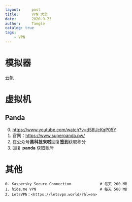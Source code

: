 ```yaml
---
layout:     post
title:      VPN 大全
date:       2020-9-23
author:     Tangle
catalog: true
tags:
    - VPN
---
```


# 模拟器

云帆

# 虚拟机

## Panda

0. <https://www.youtube.com/watch?v=d58UcKqP05Y> 
0. 官网：<https://www.superpanda.pw/>
0. 在公众号**黑科技来啦**回复**签到**获取积分
0. 回复 **panda** 获取账号

# 其他

```
0. Kaspersky Secure Connection             # 每天 200 MB
1. hide.me VPN                             # 每天 500 MB
2. LetsVPN：<https://letsvpn.world/?hl=en>
```
